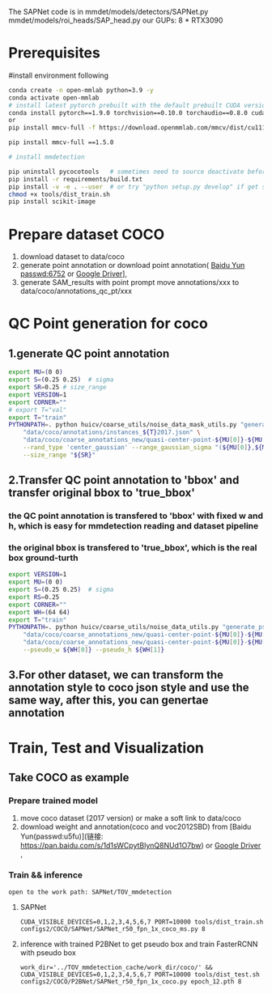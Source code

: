 The SAPNet code is in mmdet/models/detectors/SAPNet.py mmdet/models/roi_heads/SAP_head.py
our GUPs: 8 * RTX3090

# Prerequisites
#install environment following
```sh
conda create -n open-mmlab python=3.9 -y
conda activate open-mmlab
# install latest pytorch prebuilt with the default prebuilt CUDA version (usually the latest)
conda install pytorch==1.9.0 torchvision==0.10.0 torchaudio==0.8.0 cudatoolkit=11.1 -c pytorch -c conda-forge
or
pip install mmcv-full -f https://download.openmmlab.com/mmcv/dist/cu111/torch1.9.0/index.html

pip install mmcv-full ==1.5.0

# install mmdetection

pip uninstall pycocotools   # sometimes need to source deactivate before, for 
pip install -r requirements/build.txt
pip install -v -e . --user  # or try "python setup.py develop" if get still got pycocotools error
chmod +x tools/dist_train.sh
pip install scikit-image
```


#  Prepare dataset COCO
1. download dataset to data/coco
2. generate point annotation or download point annotation(
[Baidu Yun passwd:6752](https://pan.baidu.com/s/1XF9TneCxByqOJfAaqciP8A?pwd=6752 ) or 
[Google Driver]()],
3. generate SAM_results with point prompt
move annotations/xxx to data/coco/annotations_qc_pt/xxx


#  QC Point generation for coco
## 1.generate QC point annotation
```sh
export MU=(0 0)
export S=(0.25 0.25)  # sigma
export SR=0.25 # size_range
export VERSION=1
export CORNER=""
# export T="val"
export T="train"
PYTHONPATH=. python huicv/coarse_utils/noise_data_mask_utils.py "generate_noisept_dataset" \
    "data/coco/annotations/instances_${T}2017.json" \
    "data/coco/coarse_annotations_new/quasi-center-point-${MU[0]}-${MU[1]}-${S[0]}-${S[1]}-${SR}_${VERSION}/${CORNER}/qc_instances_${T}2017_coarse.json" \
    --rand_type 'center_gaussian' --range_gaussian_sigma "(${MU[0]},${MU[1]})" --range_gaussian_sigma "(${S[0]},${S[1]})" \
    --size_range "${SR}"
```
## 2.Transfer QC point annotation to 'bbox' and transfer original bbox to 'true_bbox'
### the QC point annotation is transfered to 'bbox' with fixed w and h, which is easy for mmdetection reading and dataset pipeline
### the original bbox is transfered to 'true_bbox', which is the real box ground-turth
```sh
export VERSION=1
export MU=(0 0)
export S=(0.25 0.25)  # sigma
export RS=0.25
export CORNER=""
export WH=(64 64)
export T="train"
PYTHONPATH=. python huicv/coarse_utils/noise_data_utils.py "generate_pseudo_bbox_for_point" \
    "data/coco/coarse_annotations_new/quasi-center-point-${MU[0]}-${MU[1]}-${S[0]}-${S[1]}-${SR}_${VERSION}/${CORNER}/qc_instances_${T}2017_coarse.json"  \
    "data/coco/coarse_annotations_new/quasi-center-point-${MU[0]}-${MU[1]}-${S[0]}-${S[1]}-${SR}_${VERSION}/${CORNER}/qc_instances_${T}2017_coarse_with_gt.json"  \
    --pseudo_w ${WH[0]} --pseudo_h ${WH[1]}
```

## 3.For other dataset, we can transform the annotation style to coco json style and use the same way, after this, you can genertae annotation 

# Train, Test and Visualization

## Take COCO as example
### Prepare trained model 
1. move coco dataset (2017 version) or make a soft link to data/coco
2. download weight and annotation(coco and voc2012SBD) from [Baidu Yun(passwd:u5fu)](链接: https://pan.baidu.com/s/1d1sWCpytBlynQ8NUd1O7bw) or [Google Driver](https://drive.google.com/drive/folders/1TKy9DpvNAqr5IdMG85NjDFp_X7iUryk-?usp=drive_link) ,



### Train && inference
```open to the work path: SAPNet/TOV_mmdetection```
1. SAPNet
    ```shell script
   CUDA_VISIBLE_DEVICES=0,1,2,3,4,5,6,7 PORT=10000 tools/dist_train.sh configs2/COCO/SAPNet/SAPNet_r50_fpn_1x_coco_ms.py 8 
    ```

2. inference with trained P2BNet to get pseudo box and train FasterRCNN with pseudo box
    ```shell script
	work_dir='../TOV_mmdetection_cache/work_dir/coco/' && CUDA_VISIBLE_DEVICES=0,1,2,3,4,5,6,7 PORT=10000 tools/dist_test.sh configs2/COCO/P2BNet/SAPNet_r50_fpn_1x_coco.py epoch_12.pth 8 
    ```




